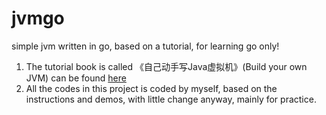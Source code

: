 # jvmgo
simple jvm written in go, based on a tutorial, for learning go only!

1. The tutorial book is called 《自己动手写Java虚拟机》(Build your own JVM) can be found [here](https://item.jd.com/11935272.html)
2. All the codes in this project is coded by myself, based on the instructions and demos, with little change anyway, mainly for practice.

